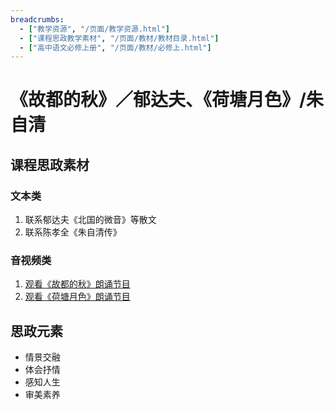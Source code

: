 ```yaml
---
breadcrumbs:
  - ["教学资源", "/页面/教学资源.html"]
  - ["课程思政教学素材", "/页面/教材/教材目录.html"]
  - ["高中语文必修上册", "/页面/教材/必修上.html"]
---
```


# 《故都的秋》／郁达夫、《荷塘月色》/朱自清

## 课程思政素材

### 文本类

1. 联系郁达夫《北国的微音》等散文
2. 联系陈孝全《朱自清传》

### 音视频类

1. [观看《故都的秋》朗诵节目](https://www.bilibili.com/video/BV1Rq4y1d7Bt/)
2. [观看《荷塘月色》朗诵节目](https://haokan.baidu.com/v?pd=wisenatural&vid=5154249944443290623)

## 思政元素

- 情景交融
- 体会抒情
- 感知人生
- 审美素养
